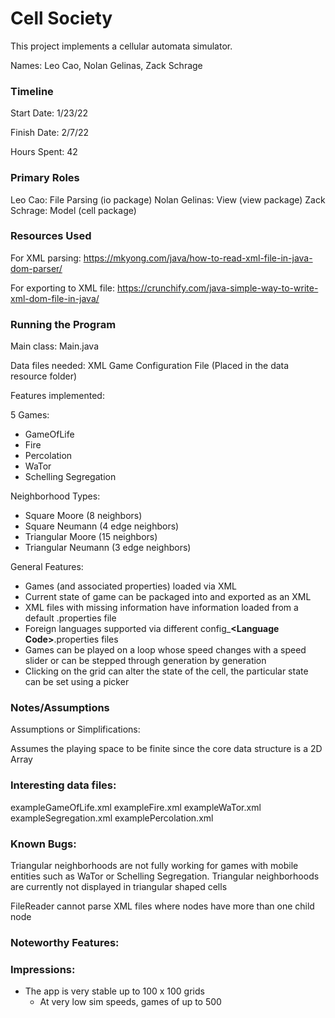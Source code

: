 Cell Society
====

This project implements a cellular automata simulator.

Names: Leo Cao, Nolan Gelinas, Zack Schrage


### Timeline

Start Date: 1/23/22

Finish Date: 2/7/22

Hours Spent: 42

### Primary Roles

Leo Cao: File Parsing (io package)
Nolan Gelinas: View (view package)
Zack Schrage: Model (cell package)


### Resources Used
For XML parsing: https://mkyong.com/java/how-to-read-xml-file-in-java-dom-parser/

For exporting to XML file: https://crunchify.com/java-simple-way-to-write-xml-dom-file-in-java/

### Running the Program

Main class: Main.java

Data files needed: XML Game Configuration File (Placed in the data resource folder)

Features implemented:

5 Games:

* GameOfLife
* Fire
* Percolation
* WaTor
* Schelling Segregation

Neighborhood Types:

* Square Moore (8 neighbors)
* Square Neumann (4 edge neighbors)
* Triangular Moore (15 neighbors)
* Triangular Neumann (3 edge neighbors)

General Features:

* Games (and associated properties) loaded via XML
* Current state of game can be packaged into and exported as an XML
* XML files with missing information have information loaded from a default .properties file
* Foreign languages supported via different config_**\<Language Code\>**.properties files
* Games can be played on a loop whose speed changes with a speed slider or can be stepped through generation by generation
* Clicking on the grid can alter the state of the cell, the particular state can be set using a picker


### Notes/Assumptions

Assumptions or Simplifications:

Assumes the playing space to be finite since the core data structure is a 2D Array

### Interesting data files:

exampleGameOfLife.xml
exampleFire.xml
exampleWaTor.xml
exampleSegregation.xml
examplePercolation.xml

### Known Bugs:

Triangular neighborhoods are not fully working for games with mobile entities such as WaTor or Schelling Segregation.
Triangular neighborhoods are currently not displayed in triangular shaped cells

FileReader cannot parse XML files where nodes have more than one child node

### Noteworthy Features:


### Impressions:
* The app is very stable up to 100 x 100 grids
  * At very low sim speeds, games of up to 500

